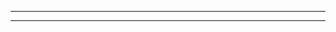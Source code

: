 

<!-- START PavanMudigonda/coverage-reporter@main/badge-template.md -->
<!-- END PavanMudigonda/coverage-reporter@main/badge-template.md -->

---


<!-- START ${{env.GITHUB_REPOSITORY}}@${{env.GITHUB_REF_NAME}}/README.md -->
<!-- END ${{env.GITHUB_REPOSITORY}}@${{env.GITHUB_REF_NAME}}/README.md -->

---


